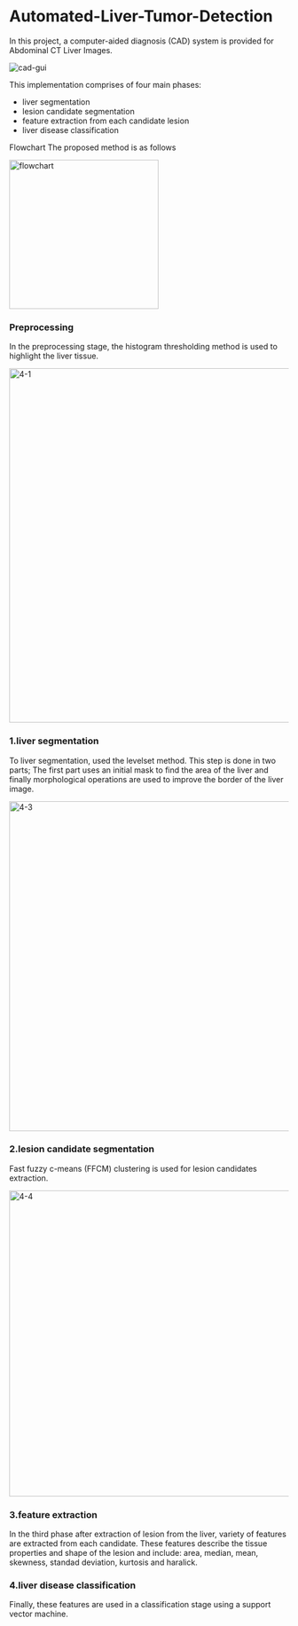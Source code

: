 # Automated-Liver-Tumor-Detection

In this project, a computer-aided diagnosis (CAD) system  is provided for Abdominal CT Liver Images.

![cad-gui](https://user-images.githubusercontent.com/91828519/139037040-f2650624-1b8d-4184-a90d-671fcd384f64.png)


This implementation comprises of four main phases: 
* liver segmentation
* lesion candidate segmentation
* feature extraction from each candidate lesion
* liver disease classification

Flowchart The proposed method is as follows

<img width="269" alt="flowchart" src="https://user-images.githubusercontent.com/91828519/139037087-3fbb5150-dd36-4ad0-bddc-7ef379482441.png">

### Preprocessing
In the preprocessing stage, the histogram thresholding method is used to highlight the liver tissue.

<img width="639" alt="4-1" src="https://user-images.githubusercontent.com/91828519/139037197-3192d085-1773-4eaa-9a66-830ae730b6e1.png">

### 1.liver segmentation
To liver segmentation, used the levelset method. This step is done in two parts; The first part uses an initial mask to find the area of the liver and finally morphological operations are used to improve the border of the liver image.

<img width="595" alt="4-3" src="https://user-images.githubusercontent.com/91828519/139037304-20d23e1d-f25c-4294-b2cb-6bd7e88dbe79.png">


### 2.lesion candidate segmentation
Fast fuzzy c-means (FFCM) clustering is used for lesion candidates extraction.

<img width="552" alt="4-4" src="https://user-images.githubusercontent.com/91828519/139037506-7f065fad-1a81-456d-af80-91e0e330350e.png">

### 3.feature extraction
In the third phase after extraction of lesion from the liver, variety of features are extracted from each candidate. These features describe the tissue properties and shape of the lesion and include: area, median, mean, skewness, standad deviation, kurtosis and haralick.

### 4.liver disease classification
Finally, these features are used in a classification stage using a support vector machine.
  
